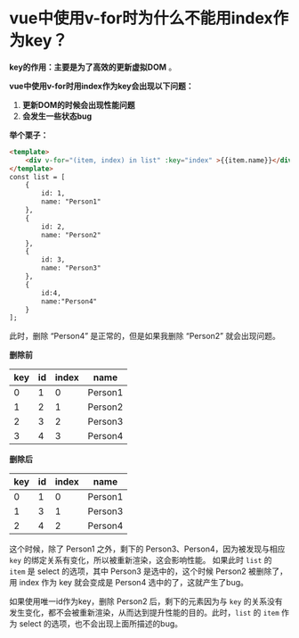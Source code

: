 # **vue中使用v-for时为什么不能用index作为key？**

**key的作用：主要是为了高效的更新虚拟DOM** 。

**vue中使用v-for时用index作为key会出现以下问题：**

1. **更新DOM的时候会出现性能问题**
2. **会发生一些状态bug**

**举个栗子：**

```html
<template>
	<div v-for="(item, index) in list" :key="index" >{{item.name}}</div>
</template>
const list = [
    {
        id: 1,
        name: "Person1"
    },
    {
        id: 2,
        name: "Person2"
    },
    {
        id: 3,
        name: "Person3"
    },
    {
        id:4,
        name:"Person4"
    }
];
```

此时，删除 “Person4” 是正常的，但是如果我删除 “Person2” 就会出现问题。

**删除前**

| key  | id   | index | name    |
| ---- | ---- | ----- | ------- |
| 0    | 1    | 0     | Person1 |
| 1    | 2    | 1     | Person2 |
| 2    | 3    | 2     | Person3 |
| 3    | 4    | 3     | Person4 |

**删除后**

| key  | id   | index | name    |
| ---- | ---- | ----- | ------- |
| 0    | 1    | 0     | Person1 |
| 1    | 3    | 1     | Person3 |
| 2    | 4    | 2     | Person4 |

这个时候，除了 Person1 之外，剩下的 Person3、Person4，因为被发现与相应 `key` 的绑定关系有变化，所以被重新渲染，这会影响性能。
如果此时 `list` 的 `item` 是 select 的选项，其中 Person3 是选中的，这个时候 Person2 被删除了，用 index 作为 key 就会变成是 Person4 选中的了，这就产生了bug。

如果使用唯一id作为key，删除 Person2 后，剩下的元素因为与 `key` 的关系没有发生变化，都不会被重新渲染，从而达到提升性能的目的。此时，`list` 的 `item` 作为 select 的选项，也不会出现上面所描述的bug。